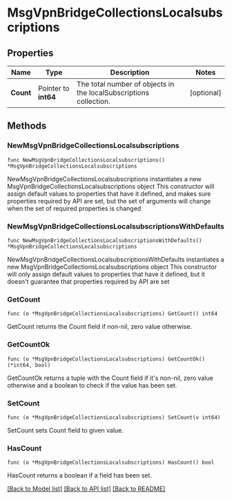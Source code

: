 # MsgVpnBridgeCollectionsLocalsubscriptions

## Properties

Name | Type | Description | Notes
------------ | ------------- | ------------- | -------------
**Count** | Pointer to **int64** | The total number of objects in the localSubscriptions collection. | [optional] 

## Methods

### NewMsgVpnBridgeCollectionsLocalsubscriptions

`func NewMsgVpnBridgeCollectionsLocalsubscriptions() *MsgVpnBridgeCollectionsLocalsubscriptions`

NewMsgVpnBridgeCollectionsLocalsubscriptions instantiates a new MsgVpnBridgeCollectionsLocalsubscriptions object
This constructor will assign default values to properties that have it defined,
and makes sure properties required by API are set, but the set of arguments
will change when the set of required properties is changed

### NewMsgVpnBridgeCollectionsLocalsubscriptionsWithDefaults

`func NewMsgVpnBridgeCollectionsLocalsubscriptionsWithDefaults() *MsgVpnBridgeCollectionsLocalsubscriptions`

NewMsgVpnBridgeCollectionsLocalsubscriptionsWithDefaults instantiates a new MsgVpnBridgeCollectionsLocalsubscriptions object
This constructor will only assign default values to properties that have it defined,
but it doesn't guarantee that properties required by API are set

### GetCount

`func (o *MsgVpnBridgeCollectionsLocalsubscriptions) GetCount() int64`

GetCount returns the Count field if non-nil, zero value otherwise.

### GetCountOk

`func (o *MsgVpnBridgeCollectionsLocalsubscriptions) GetCountOk() (*int64, bool)`

GetCountOk returns a tuple with the Count field if it's non-nil, zero value otherwise
and a boolean to check if the value has been set.

### SetCount

`func (o *MsgVpnBridgeCollectionsLocalsubscriptions) SetCount(v int64)`

SetCount sets Count field to given value.

### HasCount

`func (o *MsgVpnBridgeCollectionsLocalsubscriptions) HasCount() bool`

HasCount returns a boolean if a field has been set.


[[Back to Model list]](../README.md#documentation-for-models) [[Back to API list]](../README.md#documentation-for-api-endpoints) [[Back to README]](../README.md)


